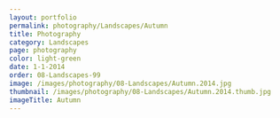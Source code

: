 ```yaml
---
layout: portfolio
permalink: photography/Landscapes/Autumn
title: Photography
category: Landscapes
page: photography
color: light-green
date: 1-1-2014
order: 08-Landscapes-99
image: /images/photography/08-Landscapes/Autumn.2014.jpg
thumbnail: /images/photography/08-Landscapes/Autumn.2014.thumb.jpg
imageTitle: Autumn
---
```

